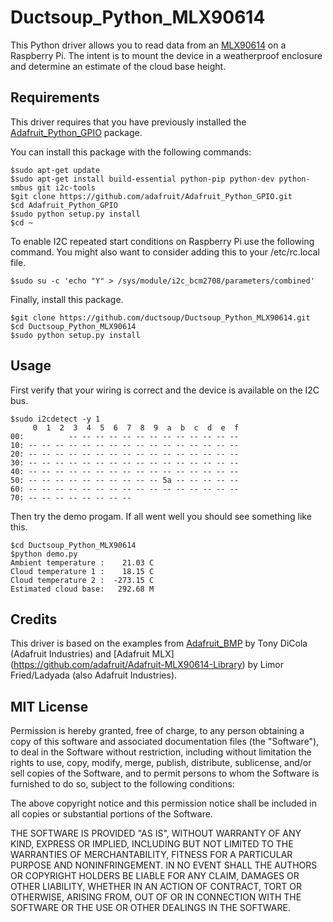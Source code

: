 # Ductsoup_Python_MLX90614

This Python driver allows you to read data from an [MLX90614](https://www.adafruit.com/products/1747) on a Raspberry Pi. The intent is to mount the device in a weatherproof enclosure and determine an estimate of the cloud base height.

## Requirements

This driver requires that you have previously installed the
[Adafruit_Python_GPIO](https://github.com/adafruit/Adafruit_Python_GPIO) package.

You can install this package with the following commands:

```
$sudo apt-get update
$sudo apt-get install build-essential python-pip python-dev python-smbus git i2c-tools
$git clone https://github.com/adafruit/Adafruit_Python_GPIO.git
$cd Adafruit_Python_GPIO
$sudo python setup.py install
$cd ~
```

To enable I2C repeated start conditions on Raspberry Pi use the following command. You might also want to consider adding this to your /etc/rc.local file.

```
$sudo su -c 'echo "Y" > /sys/module/i2c_bcm2708/parameters/combined'
```
Finally, install this package.

```
$git clone https://github.com/ductsoup/Ductsoup_Python_MLX90614.git
$cd Ductsoup_Python_MLX90614
$sudo python setup.py install
```

## Usage

First verify that your wiring is correct and the device is available on the I2C bus.

```
$sudo i2cdetect -y 1
     0  1  2  3  4  5  6  7  8  9  a  b  c  d  e  f
00:          -- -- -- -- -- -- -- -- -- -- -- -- --
10: -- -- -- -- -- -- -- -- -- -- -- -- -- -- -- --
20: -- -- -- -- -- -- -- -- -- -- -- -- -- -- -- --
30: -- -- -- -- -- -- -- -- -- -- -- -- -- -- -- --
40: -- -- -- -- -- -- -- -- -- -- -- -- -- -- -- --
50: -- -- -- -- -- -- -- -- -- -- 5a -- -- -- -- --
60: -- -- -- -- -- -- -- -- -- -- -- -- -- -- -- --
70: -- -- -- -- -- -- -- --
```

Then try the demo progam. If all went well you should see something like this.

```
$cd Ductsoup_Python_MLX90614
$python demo.py
Ambient temperature :    21.03 C
Cloud temperature 1 :    18.15 C
Cloud temperature 2 :  -273.15 C
Estimated cloud base:   292.68 M
```

## Credits

This driver is based on the examples from [Adafruit_BMP](https://github.com/adafruit/Adafruit_Python_BMP)
by Tony DiCola (Adafruit Industries) and [Adafruit MLX] (https://github.com/adafruit/Adafruit-MLX90614-Library)
by Limor Fried/Ladyada (also Adafruit Industries).

## MIT License

Permission is hereby granted, free of charge, to any person obtaining a copy
of this software and associated documentation files (the "Software"), to deal
in the Software without restriction, including without limitation the rights
to use, copy, modify, merge, publish, distribute, sublicense, and/or sell
copies of the Software, and to permit persons to whom the Software is
furnished to do so, subject to the following conditions:

The above copyright notice and this permission notice shall be included in
all copies or substantial portions of the Software.

THE SOFTWARE IS PROVIDED "AS IS", WITHOUT WARRANTY OF ANY KIND, EXPRESS OR
IMPLIED, INCLUDING BUT NOT LIMITED TO THE WARRANTIES OF MERCHANTABILITY,
FITNESS FOR A PARTICULAR PURPOSE AND NONINFRINGEMENT. IN NO EVENT SHALL THE
AUTHORS OR COPYRIGHT HOLDERS BE LIABLE FOR ANY CLAIM, DAMAGES OR OTHER
LIABILITY, WHETHER IN AN ACTION OF CONTRACT, TORT OR OTHERWISE, ARISING FROM,
OUT OF OR IN CONNECTION WITH THE SOFTWARE OR THE USE OR OTHER DEALINGS IN
THE SOFTWARE.
